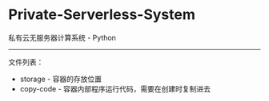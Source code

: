 # Private-Serverless-System
 私有云无服务器计算系统 - Python

---

文件列表：

- storage - 容器的存放位置
- copy-code - 容器内部程序运行代码，需要在创建时复制进去
